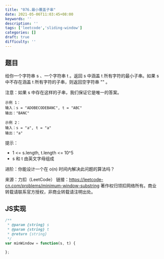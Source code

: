 ```yaml
---
title: "076.最小覆盖子串"
date: 2021-05-06T11:03:45+08:00
keywords: ''
description: ''
tags: ['leetcode','sliding-window']
categories: []
draft: true
difficulty: ''
---
```


## 题目

给你一个字符串 s 、一个字符串 t 。返回 s 中涵盖 t 所有字符的最小子串。如果 s 中不存在涵盖 t 所有字符的子串，则返回空字符串 "" 。

注意：如果 s 中存在这样的子串，我们保证它是唯一的答案。

```
示例 1：
输入：s = "ADOBECODEBANC", t = "ABC"
输出："BANC"

示例 2：
输入：s = "a", t = "a"
输出："a"
```

提示：

- 1 <= s.length, t.length <= 10^5
- s 和 t 由英文字母组成
 

进阶：你能设计一个在 o(n) 时间内解决此问题的算法吗？

来源：力扣（LeetCode）
链接：https://leetcode-cn.com/problems/minimum-window-substring
著作权归领扣网络所有。商业转载请联系官方授权，非商业转载请注明出处。


## JS实现

```javascript
/**
 * @param {string} s
 * @param {string} t
 * @return {string}
 */
var minWindow = function(s, t) {

};
```
